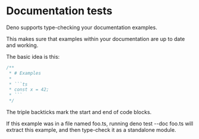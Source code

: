 # Documentation tests

Deno supports type-checking your documentation examples.

This makes sure that examples within your documentation are up to date and
working.

The basic idea is this:

````ts
/**
 * # Examples
 *
 * ```ts
 * const x = 42;
 * ```
 */
````

The triple backticks mark the start and end of code blocks.

If this example was in a file named foo.ts, running deno test --doc foo.ts will
extract this example, and then type-check it as a standalone module.
